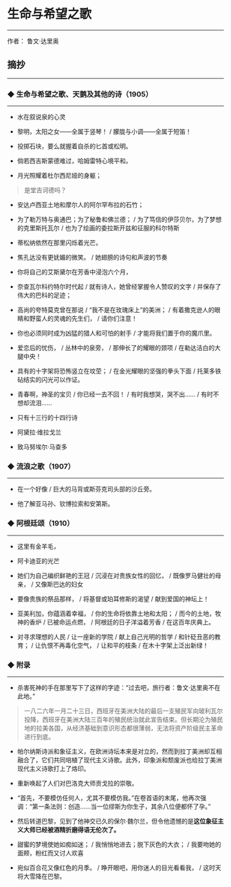 # 生命与希望之歌
----


作者：  鲁文·达里奥

## 摘抄
---

### ◆  生命与希望之歌、天鹅及其他的诗（1905）
------

- 水在叙说泉的心灵

- 黎明，太阳之女——全属于竖琴！ / 朦胧与小调——全属于短笛！

- 投掷石块，要么就握着自杀的匕首或松明。

- 倘若西吉斯蒙德难过，哈姆雷特心境平和。

- 月光照耀着杜尔西尼娅的身躯；
> 是堂吉诃德吗？

- 安达卢西亚土地和摩尔人的阿尔罕布拉的石竹；

- 为了勒万特与奥通巴；为了秘鲁和佛兰德； / 为了笃信的伊莎贝尔，为了梦想的克里斯托瓦尔 / 也为了绘画的委拉斯开兹和征服的科尔特斯

- 蒂松纳依然在那里闪烁着光芒。

- 焦孔达没有更妩媚的微笑。 / 她翅膀的诗句和声波的节奏

- 你将自己的艾斯黛尔在芳香中浸泡六个月，

- 奈查瓦尔科约特尔时代起 / 就有诗人，她曾经掌握令人赞叹的文字 / 并保存了伟大的巴科的足迹；

- 高尚的夸特莫克曾在那说 / “我不是在玫瑰床上”的美洲； / 有着撒克逊人的眼睛和野蛮人的灵魂的先生们， / 请你们注意！

- 你也必须同时成为凶猛的猎人和可怕的射手 / 才能将我们置于你的魔爪里。

- 爱恋后的忧伤， / 丛林中的泉旁， / 那伸长了的耀眼的颈项 / 在勒达洁白的大腿中央！

- 具有的十字架将恐怖竖立在坟茔； / 在金光耀眼的坚强的拳头下面 / 托莱多铁砧结实的闪光可以作证。

- 青春啊，神圣的宝贝 / 你已经一去不回！ / 有时我想哭，哭不出…… / 有时不想却流泪……

- 只有十三行的十四行诗

- 阿黛拉·维拉戈兰

- 致马努埃尔·马查多

### ◆  流浪之歌（1907）
------

- 在一个好像  / 巨大的马背或斯芬克司头部的沙丘旁。

- 他了解亚马孙、钦博拉索和安第斯。

### ◆  阿根廷颂（1910）
------

- 这里有金羊毛，

- 阿卡迪亚的光芒

- 她们为自己编织鲜艳的王冠 / 沉浸在对贵族女性的回忆， / 既像罗马健壮的母亲， / 又像斯巴达的妇女

- 要像贵族的祭品那样， / 将基督或珀耳修斯的渴望 / 献到爱国的神坛上！

- 亚美利加，你蕴涵着幸福， / 你的生命将依靠土地和太阳； / 而今的土地，牧神的香炉 / 已被命运点燃， / 阿根廷的日子洋溢着芳香 / 在这百年庆典上。

- 对寻求理想的人民 / 让一座新的学院 / 献上自己光明的哲学 / 和针砭丑恶的教育； / 让仇恨不再毒化空气， / 让和平的枝条 / 在木十字架上泛出新绿！

### ◆  附录
------

- 杀害死神的手在那里写下了这样的字迹：“过去吧，旅行者：鲁文·达里奥不在此地。”

> 一八二六年一月二十三日，西班牙在美洲大陆的最后一支殖民军向玻利瓦尔投降，西班牙在美洲大陆三百年的殖民统治就此宣告结束。但长期沦为殖民地的拉美各国，从经济基础到意识形态都很薄弱，无法将资产阶级民主革命进行到底。

- 帕尔纳斯诗派和象征主义，在欧洲诗坛本来是对立的，然而到拉丁美洲却互相融合了，它们共同培植了现代主义诗歌。此外，印象派和颓废派也给拉丁美洲现代主义诗歌打上了烙印。

- 重新唤起了人们对巴洛克大师贡戈拉的崇敬。

- “首先，不要模仿任何人，尤其不要模仿我。”在卷首语的末尾，他再次强调：“第一条法则：创造……当一位缪斯为你生子，其余八位便都怀了孕。”

- 然后转道巴黎，见到了他神交已久的保尔·魏尔兰，但令他遗憾的是**这位象征主义大师已经被酒精折磨得语无伦次了。**

- 甜蜜的梦境使她如痴如迷； / 我悄悄地进去；脱下灰色的大衣； / 我要吻她的面颊，粉红而又讨人欢喜
 
- 宛似百合花又像红色的月季。 / 睁开眼吧，用你迷人的目光看看我， / 这时天将大雪降在巴黎。

